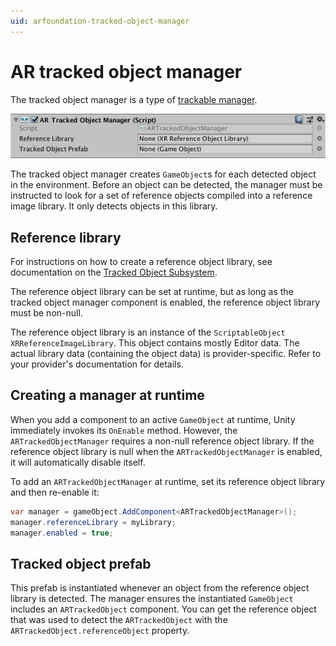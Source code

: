 ```yaml
---
uid: arfoundation-tracked-object-manager
---
```

# AR tracked object manager

The tracked object manager is a type of [trackable manager](trackable-managers.md).

![AR tracked object manager](images/ar-tracked-object-manager.png "AR tracked object manager")

The tracked object manager creates `GameObject`s for each detected object in the environment. Before an object can be detected, the manager must be instructed to look for a set of reference objects compiled into a reference image library. It only detects objects in this library.

## Reference library

For instructions on how to create a reference object library, see documentation on the [Tracked Object Subsystem](http://docs.unity3d.com/Packages/com.unity.xr.arsubsystems@latest?preview=1&subfolder=/manual/object-tracking.html).

The reference object library can be set at runtime, but as long as the tracked object manager component is enabled, the reference object library must be non-null.

The reference object library is an instance of the `ScriptableObject` `XRReferenceImageLibrary`. This object contains mostly Editor data. The actual library data (containing the object data) is provider-specific. Refer to your provider's documentation for details.

## Creating a manager at runtime

When you add a component to an active `GameObject` at runtime, Unity immediately invokes its `OnEnable` method. However, the `ARTrackedObjectManager` requires a non-null reference object library. If the reference object library is null when the `ARTrackedObjectManager` is enabled, it will automatically disable itself.

To add an `ARTrackedObjectManager` at runtime, set its reference object library and then re-enable it:

```csharp
var manager = gameObject.AddComponent<ARTrackedObjectManager>();
manager.referenceLibrary = myLibrary;
manager.enabled = true;
```

## Tracked object prefab

This prefab is instantiated whenever an object from the reference object library is detected. The manager ensures the instantiated `GameObject` includes an `ARTrackedObject` component. You can get the reference object that was used to detect the `ARTrackedObject` with the `ARTrackedObject.referenceObject` property.
